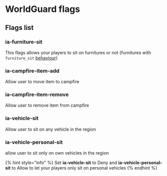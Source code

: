# WorldGuard flags

## Flags list

### ia-furniture-sit

This flags allows your players to sit on furnitures or not \(furnitures with `furniture_sit` [behaviour](adding-content/item-properties/behaviours.md)\)

### ia-campfire-item-add

Allow user to move item to campfire

### ia-campfire-item-remove

Allow user to remove item from campfire

### ia-vehicle-sit

Allow user to sit on any vehicle in the region

### ia-vehicle-personal-sit

allow user to sit only on own vehicles in the region

{% hint style="info" %}
Set **ia-vehicle-sit** to Deny and **ia-vehicle-personal-sit** to Allow to let your players only sit on personal vehicles
{% endhint %}

